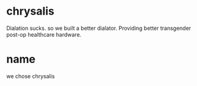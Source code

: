 # chrysalis

Dialation sucks. so we built a better dialator.
Providing better transgender post-op healthcare hardware.


# name
we chose chrysalis
